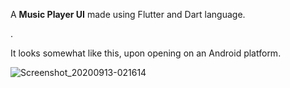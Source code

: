 
A <b>Music Player UI</b> made using Flutter and Dart language.
<p>.
</p>

It looks somewhat like this, upon opening on an Android platform.

![Screenshot_20200913-021614](https://user-images.githubusercontent.com/48630662/93004811-56ce8380-f568-11ea-831b-aeded1fe9d46.jpg)
